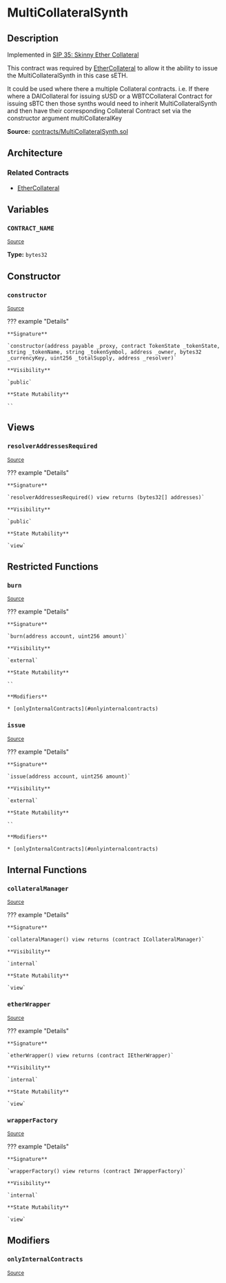 # MultiCollateralSynth

## Description

Implemented in [SIP 35: Skinny Ether Collateral](https://sips.synthetix.io/sips/sip-35)

This contract was required by [EtherCollateral](EtherCollateral.md) to allow it the ability to issue the MultiCollateralSynth in this case sETH.

It could be used where there a multiple Collateral contracts.
i.e. If there where a DAICollateral for issuing sUSD or a WBTCCollateral Contract for issuing sBTC then those synths would need to inherit MultiCollateralSynth and then have their corresponding Collateral Contract set via the constructor argument multiCollateralKey

**Source:** [contracts/MultiCollateralSynth.sol](https://github.com/Synthetixio/synthetix/tree/v2.53.0/contracts/MultiCollateralSynth.sol)

## Architecture

### Related Contracts

- [EtherCollateral](EtherCollateral.md)

## Variables

### `CONTRACT_NAME`

<sub>[Source](https://github.com/Synthetixio/synthetix/tree/v2.53.0/contracts/MultiCollateralSynth.sol#L13)</sub>

**Type:** `bytes32`

## Constructor

### `constructor`

<sub>[Source](https://github.com/Synthetixio/synthetix/tree/v2.53.0/contracts/MultiCollateralSynth.sol#L23)</sub>

??? example "Details"

    **Signature**

    `constructor(address payable _proxy, contract TokenState _tokenState, string _tokenName, string _tokenSymbol, address _owner, bytes32 _currencyKey, uint256 _totalSupply, address _resolver)`

    **Visibility**

    `public`

    **State Mutability**

    ``

## Views

### `resolverAddressesRequired`

<sub>[Source](https://github.com/Synthetixio/synthetix/tree/v2.53.0/contracts/MultiCollateralSynth.sol#L48)</sub>

??? example "Details"

    **Signature**

    `resolverAddressesRequired() view returns (bytes32[] addresses)`

    **Visibility**

    `public`

    **State Mutability**

    `view`

## Restricted Functions

### `burn`

<sub>[Source](https://github.com/Synthetixio/synthetix/tree/v2.53.0/contracts/MultiCollateralSynth.sol#L73)</sub>

??? example "Details"

    **Signature**

    `burn(address account, uint256 amount)`

    **Visibility**

    `external`

    **State Mutability**

    ``

    **Modifiers**

    * [onlyInternalContracts](#onlyinternalcontracts)

### `issue`

<sub>[Source](https://github.com/Synthetixio/synthetix/tree/v2.53.0/contracts/MultiCollateralSynth.sol#L64)</sub>

??? example "Details"

    **Signature**

    `issue(address account, uint256 amount)`

    **Visibility**

    `external`

    **State Mutability**

    ``

    **Modifiers**

    * [onlyInternalContracts](#onlyinternalcontracts)

## Internal Functions

### `collateralManager`

<sub>[Source](https://github.com/Synthetixio/synthetix/tree/v2.53.0/contracts/MultiCollateralSynth.sol#L36)</sub>

??? example "Details"

    **Signature**

    `collateralManager() view returns (contract ICollateralManager)`

    **Visibility**

    `internal`

    **State Mutability**

    `view`

### `etherWrapper`

<sub>[Source](https://github.com/Synthetixio/synthetix/tree/v2.53.0/contracts/MultiCollateralSynth.sol#L40)</sub>

??? example "Details"

    **Signature**

    `etherWrapper() view returns (contract IEtherWrapper)`

    **Visibility**

    `internal`

    **State Mutability**

    `view`

### `wrapperFactory`

<sub>[Source](https://github.com/Synthetixio/synthetix/tree/v2.53.0/contracts/MultiCollateralSynth.sol#L44)</sub>

??? example "Details"

    **Signature**

    `wrapperFactory() view returns (contract IWrapperFactory)`

    **Visibility**

    `internal`

    **State Mutability**

    `view`

## Modifiers

### `onlyInternalContracts`

<sub>[Source](https://github.com/Synthetixio/synthetix/tree/v2.53.0/contracts/MultiCollateralSynth.sol#L80)</sub>
